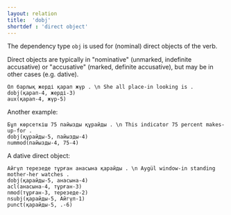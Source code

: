 ```yaml
---
layout: relation
title:  'dobj'
shortdef : 'direct object'
---
```


The dependency type `obj` is used for (nominal) direct objects of the
verb. 

Direct objects are typically in "nominative" (unmarked, indefinite
accusative) or "accusative" (marked, definite accusative), but may be
in other cases (e.g. dative).

~~~ sdparse
Ол барлық жерді қарап жүр . \n She all place-in looking is .
dobj(қарап-4, жерді-3)
aux(қарап-4, жүр-5)
~~~

Another example:

~~~ sdparse
Бұл көрсеткіш 75 пайызды құрайды . \n This indicator 75 percent makes-up-for . 
dobj(құрайды-5, пайызды-4)
nummod(пайызды-4, 75-4)
~~~

A dative direct object:

~~~ sdparse
Айгүл терезеде тұрған анасына қарайды . \n Aygül window-in standing mother-her watches .
dobj(қарайды-5, анасына-4)
acl(анасына-4, тұрған-3)
nmod(тұрған-3, терезеде-2)
nsubj(қарайды-5, Айгүл-1)
punct(қарайды-5, .-6)
~~~

<!-- Interlanguage links updated Út zář 29 20:43:24 CEST 2020 -->
